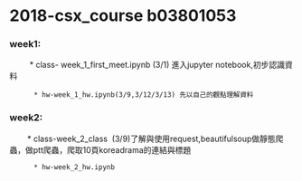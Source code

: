 # 2018-csx_course b03801053
### week1: 

          * class- week_1_first_meet.ipynb (3/1) 進入jupyter notebook,初步認識資料
        
          * hw-week_1_hw.ipynb(3/9,3/12/3/13) 先以自己的觀點理解資料
### week2:

          * class-week_2_class  (3/9)了解與使用request,beautifulsoup做靜態爬蟲，做ptt爬蟲，爬取10頁koreadrama的連結與標題
        
          * hw-week_2_hw.ipynb
